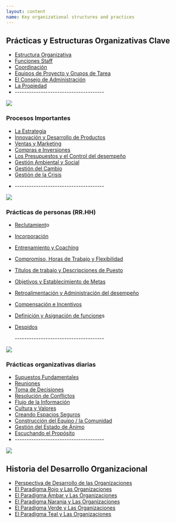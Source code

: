 ```yaml
---
layout: content
name: Key organizational structures and practices
---
```

## Prácticas y Estructuras Organizativas Clave

* [Estructura Organizativa](https://sp.reinventingorganizationswiki.com/theory/organizational-structure/)
* [Funciones Staff](https://sp.reinventingorganizationswiki.com/theory/staff-functions/)
* [Coordinación](https://sp.reinventingorganizationswiki.com/theory/coordination/)
* [Equipos de Proyecto y Grupos de Tarea](https://sp.reinventingorganizationswiki.com/theory/project-teams-and-task-forces/)
* [El Consejo de Administración](https://sp.reinventingorganizationswiki.com/theory/board/)
* [La Propiedad](https://sp.reinventingorganizationswiki.com/theory/ownership/)
* \--------------------------------------

![](/media/key-business-processes.jpg)

### Procesos Importantes

* [La Estrategia](https://sp.reinventingorganizationswiki.com/theory/strategy/)
* [Innovación y Desarrollo de Productos](https://sp.reinventingorganizationswiki.com/theory/innovation-and-product-development/)
* [Ventas y Marketing](https://sp.reinventingorganizationswiki.com/theory/sales-marketing/)
* [Compras e Inversiones](https://sp.reinventingorganizationswiki.com/theory/purchasing-and-investments/)
* [Los Presupuestos y el Control del desempeño](https://sp.reinventingorganizationswiki.com/theory/budgeting-and-controlling/)
* [Gestión Ambiental y Social](https://sp.reinventingorganizationswiki.com/theory/environmental-and-social-management/)
* [Gestión del Cambio](https://sp.reinventingorganizationswiki.com/theory/change-management/)
* [Gestión de la Crisis](https://sp.reinventingorganizationswiki.com/theory/crisis-management/)

<!--EndFragment-->

* \--------------------------------------

![](/media/people-practices.jpg)

### Prácticas de personas (RR.HH)

* [Reclutamient](https://sp.reinventingorganizationswiki.com/theory/recruitment/)o
* [Incorporación](https://sp.reinventingorganizationswiki.com/theory/onboarding/)
* [](/theory/commitment-working-hours-and-flexibility/)[Entrenamiento y Coaching](https://sp.reinventingorganizationswiki.com/theory/training-and-coaching/)
* [Compromiso, Horas de Trabajo y Flexibilidad](https://sp.reinventingorganizationswiki.com/theory/commitment-working-hours-and-flexibility/)
* [](/theory/objectives-and-target-setting/)[Títulos de trabajo y Descripciones de Puesto](https://sp.reinventingorganizationswiki.com/theory/job-titles-and-job-descriptions/)
* [Objetivos y Establecimiento de Metas](https://sp.reinventingorganizationswiki.com/theory/objectives-and-target-setting/)
* [](/theory/compensation-and-incentives/)[Retroalimentación y Administración del desempeño](https://sp.reinventingorganizationswiki.com/theory/feedback-and-performance-management/)
* [](/theory/role-definition-and-allocation/)[Compensación e Incentivos](https://sp.reinventingorganizationswiki.com/theory/compensation-and-incentives/)
* [](/theory/dismissal/)[Definición y Asignación de funcione](/theory/dismissal/)s
* [Despidos](https://sp.reinventingorganizationswiki.com/theory/dismissal/)

  \--------------------------------------

![](/media/daily-organizational-practices.jpg)

### Prácticas organizativas diarias

* [Supuestos Fundamentales](https://sp.reinventingorganizationswiki.com/theory/fundamental-assumptions/)
* [Reuniones](https://sp.reinventingorganizationswiki.com/theory/meetings/)
* [Toma de Decisiones](https://sp.reinventingorganizationswiki.com/theory/decision-making/)
* [Resolución de Conflictos](https://sp.reinventingorganizationswiki.com/theory/conflict-resolution/)
* [Flujo de la Información](https://sp.reinventingorganizationswiki.com/theory/information-flow/)
* [Cultura y Valores](https://sp.reinventingorganizationswiki.com/theory/culture-and-values/)
* [Creando Espacios Seguros](https://sp.reinventingorganizationswiki.com/theory/safe-space/)
* [Construcción del Equipo / la Comunidad](https://sp.reinventingorganizationswiki.com/theory/team-and-community-building/)
* [Gestión del Estado de Ánimo](https://sp.reinventingorganizationswiki.com/theory/mood-management/)
* [Escuchando el Propósito](https://sp.reinventingorganizationswiki.com/theory/listening-to-purpose/)
* \--------------------------------------

![](/media/1_018-small.png)

## Historia del Desarrollo Organizacional

* [Perspectiva de Desarrollo de las Organizaciones](https://sp.reinventingorganizationswiki.com/theory/developmental-perspective-on-organizations/)
* [El Paradigma Rojo y Las Organizaciones](https://sp.reinventingorganizationswiki.com/theory/red-organizations/)[](https://sp.reinventingorganizationswiki.com/theory/red-organizations/)
* [El Paradigma Ámbar y Las Organizaciones](https://sp.reinventingorganizationswiki.com/theory/amber-paradigm-and-organizations/)
* [El Paradigma Naranja y Las Organizaciones](https://sp.reinventingorganizationswiki.com/theory/orange-paradigm-and-organizations/)
* [El Paradigma Verde y Las Organizaciones](https://sp.reinventingorganizationswiki.com/theory/green-paradigm-and-organizations/)
* [El Paradigma Teal y Las Organizaciones](https://sp.reinventingorganizationswiki.com/theory/teal-paradigm-and-organizations/)